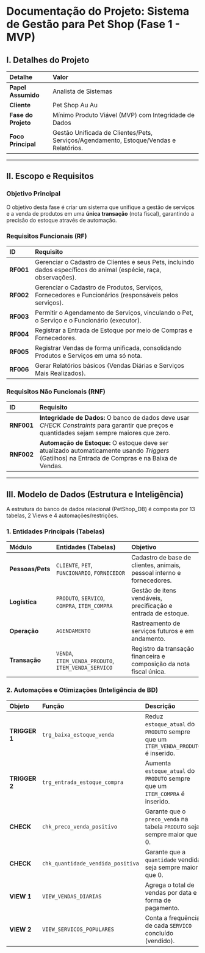 # Documentação do Projeto: Sistema de Gestão para Pet Shop (Fase 1 - MVP)

## I. Detalhes do Projeto

| Detalhe | Valor |
| :--- | :--- |
| **Papel Assumido** | Analista de Sistemas |
| **Cliente** | Pet Shop Au Au |
| **Fase do Projeto** | Mínimo Produto Viável (MVP) com Integridade de Dados |
| **Foco Principal** | Gestão Unificada de Clientes/Pets, Serviços/Agendamento, Estoque/Vendas e Relatórios. |

---

## II. Escopo e Requisitos

### Objetivo Principal

O objetivo desta fase é criar um sistema que unifique a gestão de serviços e a venda de produtos em uma **única transação** (nota fiscal), garantindo a precisão do estoque através de automação.

### Requisitos Funcionais (RF)

| ID | Requisito |
| :--- | :--- |
| **RF001** | Gerenciar o Cadastro de Clientes e seus Pets, incluindo dados específicos do animal (espécie, raça, observações). |
| **RF002** | Gerenciar o Cadastro de Produtos, Serviços, Fornecedores e Funcionários (responsáveis pelos serviços). |
| **RF003** | Permitir o Agendamento de Serviços, vinculando o Pet, o Serviço e o Funcionário (executor). |
| **RF004** | Registrar a Entrada de Estoque por meio de Compras e Fornecedores. |
| **RF005** | Registrar Vendas de forma unificada, consolidando Produtos e Serviços em uma só nota. |
| **RF006** | Gerar Relatórios básicos (Vendas Diárias e Serviços Mais Realizados). |

### Requisitos Não Funcionais (RNF)

| ID | Requisito |
| :--- | :--- |
| **RNF001** | **Integridade de Dados:** O banco de dados deve usar *CHECK Constraints* para garantir que preços e quantidades sejam sempre maiores que zero. |
| **RNF002** | **Automação de Estoque:** O estoque deve ser atualizado automaticamente usando *Triggers* (Gatilhos) na Entrada de Compras e na Baixa de Vendas. |

---

## III. Modelo de Dados (Estrutura e Inteligência)

A estrutura do banco de dados relacional (PetShop\_DB) é composta por 13 tabelas, 2 Views e 4 automações/restrições.

### 1. Entidades Principais (Tabelas)

| Módulo | Entidades (Tabelas) | Objetivo |
| :--- | :--- | :--- |
| **Pessoas/Pets** | `CLIENTE`, `PET`, `FUNCIONARIO`, `FORNECEDOR` | Cadastro de base de clientes, animais, pessoal interno e fornecedores. |
| **Logística** | `PRODUTO`, `SERVICO`, `COMPRA`, `ITEM_COMPRA` | Gestão de itens vendáveis, precificação e entrada de estoque. |
| **Operação** | `AGENDAMENTO` | Rastreamento de serviços futuros e em andamento. |
| **Transação** | `VENDA`, `ITEM_VENDA_PRODUTO`, `ITEM_VENDA_SERVICO` | Registro da transação financeira e composição da nota fiscal única. |

### 2. Automações e Otimizações (Inteligência de BD)

| Objeto | Função | Descrição |
| :--- | :--- | :--- |
| **TRIGGER 1** | `trg_baixa_estoque_venda` | Reduz `estoque_atual` do `PRODUTO` sempre que um `ITEM_VENDA_PRODUTO` é inserido. |
| **TRIGGER 2** | `trg_entrada_estoque_compra` | Aumenta `estoque_atual` do `PRODUTO` sempre que um `ITEM_COMPRA` é inserido. |
| **CHECK** | `chk_preco_venda_positivo` | Garante que o `preco_venda` na tabela `PRODUTO` seja sempre maior que 0. |
| **CHECK** | `chk_quantidade_vendida_positiva` | Garante que a `quantidade` vendida seja sempre maior que 0. |
| **VIEW 1** | `VIEW_VENDAS_DIARIAS` | Agrega o total de vendas por data e forma de pagamento. |
| **VIEW 2** | `VIEW_SERVICOS_POPULARES` | Conta a frequência de cada `SERVICO` concluído (vendido). |